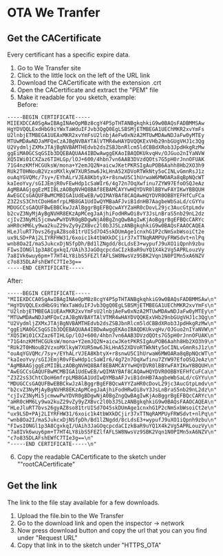 # OTA We Tranfer

## Get the CACertificate
Every certificant has a specific expire data.  

1. Go to We Transfer site
2. Click to the little lock on the left of the URL link
3. Download the CACertificate with the extension .crt
4. Open the CACertificate and extract the "PEM" file
5. Make it readable for you sketch, example:  
Before:  
```
-----BEGIN CERTIFICATE-----
MIIEXDCCA0SgAwIBAgINAeOpMBz8cgY4P5pTHTANBgkqhkiG9w0BAQsFADBMMSAw
HgYDVQQLExdHbG9iYWxTaWduIFJvb3QgQ0EgLSBSMjETMBEGA1UEChMKR2xvYmFs
U2lnbjETMBEGA1UEAxMKR2xvYmFsU2lnbjAeFw0xNzA2MTUwMDAwNDJaFw0yMTEy
MTUwMDAwNDJaMFQxCzAJBgNVBAYTAlVTMR4wHAYDVQQKExVHb29nbGUgVHJ1c3Qg
U2VydmljZXMxJTAjBgNVBAMTHEdvb2dsZSBJbnRlcm5ldCBBdXRob3JpdHkgRzMw
ggEiMA0GCSqGSIb3DQEBAQUAA4IBDwAwggEKAoIBAQDKUkvqHv/OJGuo2nIYaNVW
XQ5IWi01CXZaz6TIHLGp/lOJ+600/4hbn7vn6AAB3DVzdQOts7G5pH0rJnnOFUAK
71G4nzKMfHCGUksW/mona+Y2emJQ2N+aicwJKetPKRSIgAuPOB6Aahh8Hb2XO3h9
RUk2T0HNouB2VzxoMXlkyW7XUR5mw6JkLHnA52XDVoRTWkNty5oCINLvGmnRsJ1z
ouAqYGVQMc/7sy+/EYhALrVJEA8KbtyX+r8snwU5C1hUrwaW6MWOARa8qBpNQcWT
kaIeoYvy/sGIJEmjR0vFEwHdp1cSaWIr6/4g72n7OqXwfinu7ZYW97EfoOSQJeAz
AgMBAAGjggEzMIIBLzAOBgNVHQ8BAf8EBAMCAYYwHQYDVR0lBBYwFAYIKwYBBQUH
AwEGCCsGAQUFBwMCMBIGA1UdEwEB/wQIMAYBAf8CAQAwHQYDVR0OBBYEFHfCuFCa
Z3Z2sS3ChtCDoH6mfrpLMB8GA1UdIwQYMBaAFJviB1dnHB7AagbeWbSaLd/cGYYu
MDUGCCsGAQUFBwEBBCkwJzAlBggrBgEFBQcwAYYZaHR0cDovL29jc3AucGtpLmdv
b2cvZ3NyMjAyBgNVHR8EKzApMCegJaAjhiFodHRwOi8vY3JsLnBraS5nb29nL2dz
cjIvZ3NyMi5jcmwwPwYDVR0gBDgwNjA0BgZngQwBAgIwKjAoBggrBgEFBQcCARYc
aHR0cHM6Ly9wa2kuZ29vZy9yZXBvc2l0b3J5LzANBgkqhkiG9w0BAQsFAAOCAQEA
HLeJluRT7bvs26gyAZ8so81trUISd7O45skDUmAge1cnxhG1P2cNmSxbWsoiCt2e
ux9LSD+PAj2LIYRFHW31/6xoic1k4tbWXkDCjir37xTTNqRAMPUyFRWSdvt+nlPq
wnb8Oa2I/maSJukcxDjNSfpDh/Bd1lZNgdd/8cLdsE3+wypufJ9uXO1iQpnh9zbu
FIwsIONGl1p3A8CgxkqI/UAih3JaGOqcpcdaCIzkBaR9uYQ1X4k2Vg5APRLouzVy
7a8IVk6wuy6pm+T7HT4LY8ibS5FEZlfAFLSW8NwsVz9SBK2Vqn1N0PIMn5xA6NZV
c7o835DLAFshEWfC7TIe3g==
-----END CERTIFICATE-----
```
After:  
```
-----BEGIN CERTIFICATE-----
"MIIEXDCCA0SgAwIBAgINAeOpMBz8cgY4P5pTHTANBgkqhkiG9w0BAQsFADBMMSAw\n"
"HgYDVQQLExdHbG9iYWxTaWduIFJvb3QgQ0EgLSBSMjETMBEGA1UEChMKR2xvYmFs\n"
"U2lnbjETMBEGA1UEAxMKR2xvYmFsU2lnbjAeFw0xNzA2MTUwMDAwNDJaFw0yMTEy\n"
"MTUwMDAwNDJaMFQxCzAJBgNVBAYTAlVTMR4wHAYDVQQKExVHb29nbGUgVHJ1c3Qg\n"
"U2VydmljZXMxJTAjBgNVBAMTHEdvb2dsZSBJbnRlcm5ldCBBdXRob3JpdHkgRzMw\n"
"ggEiMA0GCSqGSIb3DQEBAQUAA4IBDwAwggEKAoIBAQDKUkvqHv/OJGuo2nIYaNVW\n"
"XQ5IWi01CXZaz6TIHLGp/lOJ+600/4hbn7vn6AAB3DVzdQOts7G5pH0rJnnOFUAK\n"
"71G4nzKMfHCGUksW/mona+Y2emJQ2N+aicwJKetPKRSIgAuPOB6Aahh8Hb2XO3h9\n"
"RUk2T0HNouB2VzxoMXlkyW7XUR5mw6JkLHnA52XDVoRTWkNty5oCINLvGmnRsJ1z\n"
"ouAqYGVQMc/7sy+/EYhALrVJEA8KbtyX+r8snwU5C1hUrwaW6MWOARa8qBpNQcWT\n"
"kaIeoYvy/sGIJEmjR0vFEwHdp1cSaWIr6/4g72n7OqXwfinu7ZYW97EfoOSQJeAz\n"
"AgMBAAGjggEzMIIBLzAOBgNVHQ8BAf8EBAMCAYYwHQYDVR0lBBYwFAYIKwYBBQUH\n"
"AwEGCCsGAQUFBwMCMBIGA1UdEwEB/wQIMAYBAf8CAQAwHQYDVR0OBBYEFHfCuFCa\n"
"Z3Z2sS3ChtCDoH6mfrpLMB8GA1UdIwQYMBaAFJviB1dnHB7AagbeWbSaLd/cGYYu\n"
"MDUGCCsGAQUFBwEBBCkwJzAlBggrBgEFBQcwAYYZaHR0cDovL29jc3AucGtpLmdv\n"
"b2cvZ3NyMjAyBgNVHR8EKzApMCegJaAjhiFodHRwOi8vY3JsLnBraS5nb29nL2dz\n"
"cjIvZ3NyMi5jcmwwPwYDVR0gBDgwNjA0BgZngQwBAgIwKjAoBggrBgEFBQcCARYc\n"
"aHR0cHM6Ly9wa2kuZ29vZy9yZXBvc2l0b3J5LzANBgkqhkiG9w0BAQsFAAOCAQEA\n"
"HLeJluRT7bvs26gyAZ8so81trUISd7O45skDUmAge1cnxhG1P2cNmSxbWsoiCt2e\n"
"ux9LSD+PAj2LIYRFHW31/6xoic1k4tbWXkDCjir37xTTNqRAMPUyFRWSdvt+nlPq\n"
"wnb8Oa2I/maSJukcxDjNSfpDh/Bd1lZNgdd/8cLdsE3+wypufJ9uXO1iQpnh9zbu\n"
"FIwsIONGl1p3A8CgxkqI/UAih3JaGOqcpcdaCIzkBaR9uYQ1X4k2Vg5APRLouzVy\n"
"7a8IVk6wuy6pm+T7HT4LY8ibS5FEZlfAFLSW8NwsVz9SBK2Vqn1N0PIMn5xA6NZV\n"
"c7o835DLAFshEWfC7TIe3g==\n"
"-----END CERTIFICATE-----\n"
```
6. Copy the readable CACertificate to the sketch under ""rootCACertificate"


## Get the link
The link to the file stay available for a few downloads.  

1. Upload the file.bin to the We Transfer
2. Go to the download link and open the inspector -> network
3. Now press download button and copy the url that you can you find under "Request URL" 
4. Copy that link in to the sketch under "HTTPS_OTA"